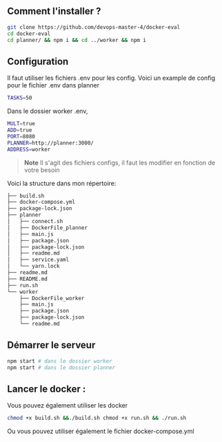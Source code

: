 
## Comment l'installer ?
```bash
git clone https://github.com/devops-master-4/docker-eval
cd docker-eval
cd planner/ && npm i && cd ../worker && npm i 
```

## Configuration 
Il faut utiliser les fichiers .env pour les config. Voici un example de config pour le fichier .env dans planner
```bash 
TASKS=50
```

Dans le dossier worker .env,
```bash
MULT=true
ADD=true
PORT=8080
PLANNER=http://planner:3000/
ADDRESS=worker
```

>**Note** Il s'agit des fichiers configs, il faut les modifier en fonction de votre besoin


Voici la structure dans mon répertoire: 
```bash 
├── build.sh
├── docker-compose.yml
├── package-lock.json
├── planner
│   ├── connect.sh
│   ├── DockerFile_planner
│   ├── main.js
│   ├── package.json
│   ├── package-lock.json
│   ├── readme.md
│   ├── service.yaml
│   └── yarn.lock
├── readme.md
├── README.md
├── run.sh
└── worker
    ├── DockerFile_worker
    ├── main.js
    ├── package.json
    ├── package-lock.json
    └── readme.md

```

## Démarrer le serveur 
```bash
npm start # dans le dossier worker
npm start # dans le dossier planner
```

## Lancer le docker : 
Vous pouvez également utiliser les docker 
```bash
chmod +x build.sh &&./build.sh chmod +x run.sh && ./run.sh
```

Ou vous pouvez utiliser également le fichier docker-compose.yml

